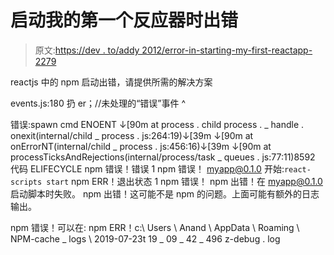 # 启动我的第一个反应器时出错

> 原文:[https://dev . to/addy 2012/error-in-starting-my-first-reactapp-2279](https://dev.to/addy2012/error-in-starting-my-first-reactapp-2279)

reactjs 中的 npm 启动出错，请提供所需的解决方案

events.js:180
扔 er；//未处理的“错误”事件
^

错误:spawn cmd ENOENT
↓[90m at process . child process . _ handle . onexit(internal/child _ process . js:264:19)↓[39m
↓[90m at onErrorNT(internal/child _ process . js:456:16)↓[39m
↓[90m at processTicksAndRejections(internal/process/task _ queues . js:77:11)8592 代码 ELIFECYCLE
npm 错误！错误 1
npm 错误！ [myapp@0.1.0](mailto:myapp@0.1.0) 开始:`react-scripts start`
npm ERR！退出状态 1
npm 错误！
npm 出错！在 [myapp@0.1.0](mailto:myapp@0.1.0) 启动脚本时失败。
npm 出错！这可能不是 npm 的问题。上面可能有额外的日志输出。

npm 错误！可以在:
npm ERR！c:\ Users \ Anand \ AppData \ Roaming \ NPM-cache _ logs \ 2019-07-23t 19 _ 09 _ 42 _ 496 z-debug . log